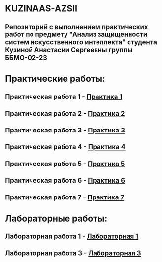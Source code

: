 # KUZINAAS-AZSII
## Репозиторий с выполнением практических работ по предмету "Анализ защищенности систем искусственного интеллекта" студента Кузиной Анастасии Сергеевны группы ББМО-02-23

# Практические работы:

## Практическая работа 1 - [Практика 1](https://github.com/GingerPlatypus/KUZINAAS-AZSII/tree/3ff194673960b91b5ea05ad610f2edd306b900ef/Practic1)
## Практическая работа 2 - [Практика 2](https://github.com/GingerPlatypus/KUZINAAS-AZSII/tree/1c9729e6469f303ab8319b3a8b012e09330601a4/Practic2)
## Практическая работа 3 - [Практика 3](https://github.com/GingerPlatypus/KUZINAAS-AZSII/tree/f388d597b80e6cc1a475e4ecdc805d4089a36f0a/Practic3)
## Практическая работа 4 - [Практика 4](https://github.com/GingerPlatypus/KUZINAAS-AZSII/tree/db2f062ee4e5d141e65d15b379fa6e384bf2c81b/Practic4)
## Практическая работа 5 - [Практика 5](https://github.com/GingerPlatypus/KUZINAAS-AZSII/tree/d25c1f48a201c0bef23e06b45c96411cca1f89df/Practic5)
## Практическая работа 6 - [Практика 6](https://github.com/GingerPlatypus/KUZINAAS-AZSII/tree/027ab76196c445ea32d1193eb40edba28a9cb546/Practic6)
## Практическая работа 7 - [Практика 7](https://github.com/GingerPlatypus/KUZINAAS-AZSII/tree/c543c7a4a129efbb2fb0b22ec87eae4fce6b5ec9/Practic7)

# Лабораторные работы:

## Лабораторная работа 1 - [Лабораторная 1](https://github.com/GingerPlatypus/KUZINAAS-AZSII/tree/3f803e4864fa596c6c746794633b53ad719875eb/Lab1)
## Лабораторная работа 3 - [Лабораторная 3](https://github.com/GingerPlatypus/KUZINAAS-AZSII/tree/0ba6b04d5f2d0d07a4b3279e7b8e705842836d5f/Lab3)
